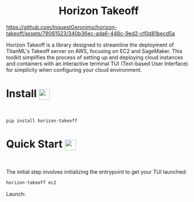 <h1 align="center">
Horizon Takeoff
</h1>

<!-- <div align="center">
    <img width="400" height="350" src="./img/rocket.png">
</div> -->

https://github.com/InquestGeronimo/horizon-takeoff/assets/79061523/340b36ec-ada6-448c-9ed2-cf0d81becd5a


Horizon Takeoff is a library designed to streamline the deployment of TitanML's Takeoff server on AWS, focusing on EC2 and SageMaker. This toolkit simplifies the process of setting up and deploying cloud instances and containers with an interactive terminal TUI (Text-based User Interface) for simplicity when configuring your cloud environment.

# Install <img align="center" width="30" height="29" src="https://media.giphy.com/media/sULKEgDMX8LcI/giphy.gif">
<br>

```
pip install horizon-takeoff
```

# Quick Start <img align="center" width="30" height="29" src="https://media.giphy.com/media/PeaNPlyOVPNMHjqTm7/giphy.gif">
<br>

The initial step involves initializing the entrypoint to get your TUI launched:

```py
horizon-takeoff ec2
```

Launch:


